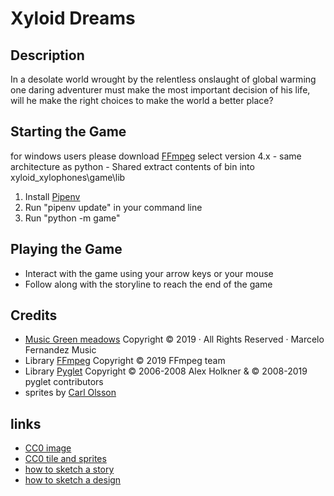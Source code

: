 # Xyloid Dreams

## Description
In a desolate world wrought by the relentless onslaught of global warming one daring adventurer must make the most important decision of his life, will he make the right choices to make the world a better place?

## Starting the Game
 for windows users please download [FFmpeg](https://ffmpeg.zeranoe.com/builds/)
        select version 4.x - same architecture as python - Shared
            extract contents of bin into xyloid_xylophones\game\lib

1. Install [Pipenv](https://docs.pipenv.org/en/latest/)
2. Run "pipenv update" in your command line
3. Run "python -m game"

## Playing the Game
- Interact with the game using your arrow keys or your mouse
- Follow along with the storyline to reach the end of the game

## Credits
  * [Music Green meadows](https://www.marcelofernandezmusic.com/royalty-free-music) Copyright © 2019 · All Rights Reserved · Marcelo Fernandez Music
  * Library [FFmpeg](https://github.com/FFmpeg/FFmpeg) Copyright © 2019 FFmpeg team
  * Library [Pyglet](https://bitbucket.org/pyglet/pyglet/wiki/Home) Copyright © 2006-2008 Alex Holkner & © 2008-2019 pyglet contributors
  * sprites by [Carl Olsson](https://opengameart.org/users/surt)

## links
  * [CC0 image](https://pixnio.com/nature-landscapes/deserts/desert-landscape-valley-sand-wasteland-dry-nature-water)
  * [CC0 tile and sprites](https://opengameart.org/content/blowhard-2-blow-harder)
  * [how to sketch a story](https://www.dailywritingtips.com/how-to-structure-a-story-the-eight-point-arc/)
  * [how to sketch a design](https://www.gamasutra.com/blogs/LeandroGonzalez/20160726/277928/How_to_Write_a_Game_Design_Document.php)

